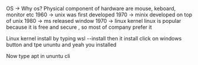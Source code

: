 OS -> Why os?
Physical component of hardware are mouse, keboard, monitor etc
1960 -> unix was first developed
1970 -> minix developed on top of unix
1980 -> ms released window
1970 -> linux kernel
linux is popular because it is free and secure , so most of company prefer it

Linux kernel
install by typing wsl --install
then it install
click on windows button and tpe ununtu and yeah you installed

Now type apt in ununtu cli
